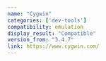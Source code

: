 ```yaml
---
name: "Cygwin"
categories: ['dev-tools']
compatibility: emulation
display_result: "Compatible"
version_from: "3.4.7"
link: https://www.cygwin.com/
---
```



